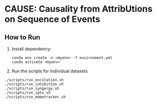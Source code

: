 # CAUSE: **C**ausality from **A**ttrib**U**tions on **S**equence of **E**vents

## How to Run

1. Install dependency:

    ```shell
    conda env create -n <myenv> -f environment.yml
    conda activate <myenv>
    ```

2. Run the scripts for individual datasets
```
./scripts/run_excitation.sh
./scripts/run_inhibition.sh
./scripts/run_syngergy.sh
./scripts/run_iptv.sh
./scripts/run_memetracker.sh
```
